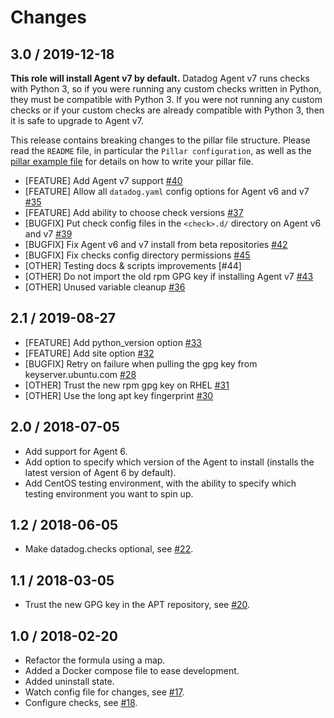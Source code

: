 # Changes

## 3.0 / 2019-12-18

**This role will install Agent v7 by default.** Datadog Agent v7 runs checks with Python 3, so if you were running any custom checks written in Python, they must be compatible with Python 3. If you were not running any custom checks or if your custom checks are already compatible with Python 3, then it is safe to upgrade to Agent v7.

This release contains breaking changes to the pillar file structure. Please read the `README` file, in particular the `Pillar configuration`, as well as the [pillar example file](pillar.example) for details on how to write your pillar file.

* [FEATURE] Add Agent v7 support [#40][]
* [FEATURE] Allow all `datadog.yaml` config options for Agent v6 and v7 [#35][]
* [FEATURE] Add ability to choose check versions [#37][]
* [BUGFIX] Put check config files in the `<check>.d/` directory on Agent v6 and v7 [#39][]
* [BUGFIX] Fix Agent v6 and v7 install from beta repositories [#42][]
* [BUGFIX] Fix checks config directory permissions [#45][]
* [OTHER] Testing docs & scripts improvements [#44]
* [OTHER] Do not import the old rpm GPG key if installing Agent v7 [#43][]
* [OTHER] Unused variable cleanup [#36][]

## 2.1 / 2019-08-27

* [FEATURE] Add python_version option [#33][]
* [FEATURE] Add site option [#32][]
* [BUGFIX] Retry on failure when pulling the gpg key from keyserver.ubuntu.com [#28][]
* [OTHER] Trust the new rpm gpg key on RHEL [#31][]
* [OTHER] Use the long apt key fingerprint [#30][]

## 2.0 / 2018-07-05

* Add support for Agent 6.
* Add option to specify which version of the Agent to install (installs the latest version of Agent 6 by default).
* Add CentOS testing environment, with the ability to specify which testing environment you want to spin up.

## 1.2 / 2018-06-05

* Make datadog.checks optional, see [#22][].

## 1.1 / 2018-03-05

* Trust the new GPG key in the APT repository, see [#20][].

## 1.0 / 2018-02-20

* Refactor the formula using a map.
* Added a Docker compose file to ease development.
* Added uninstall state.
* Watch config file for changes, see [#17][].
* Configure checks, see [#18][].

<!--- The following link definition list is generated by PimpMyChangelog --->
[#17]: https://github.com/DataDog/datadog-formula/issues/17
[#18]: https://github.com/DataDog/datadog-formula/issues/18
[#20]: https://github.com/DataDog/datadog-formula/issues/20
[#22]: https://github.com/DataDog/datadog-formula/issues/22
[#28]: https://github.com/DataDog/datadog-formula/issues/28
[#30]: https://github.com/DataDog/datadog-formula/issues/30
[#31]: https://github.com/DataDog/datadog-formula/issues/31
[#32]: https://github.com/DataDog/datadog-formula/issues/32
[#33]: https://github.com/DataDog/datadog-formula/issues/33
[#35]: https://github.com/DataDog/datadog-formula/issues/35
[#36]: https://github.com/DataDog/datadog-formula/issues/36
[#37]: https://github.com/DataDog/datadog-formula/issues/37
[#39]: https://github.com/DataDog/datadog-formula/issues/39
[#40]: https://github.com/DataDog/datadog-formula/issues/40
[#42]: https://github.com/DataDog/datadog-formula/issues/42
[#43]: https://github.com/DataDog/datadog-formula/issues/43
[#45]: https://github.com/DataDog/datadog-formula/issues/45